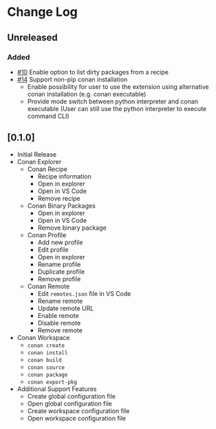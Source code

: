 # Change Log

## Unreleased

### Added
- [#10](https://github.com/afri-bit/vsconan/issues/10) Enable option to list dirty packages from a recipe
- [#14](https://github.com/afri-bit/vsconan/issues/14) Support non-pip conan installation  
  - Enable possibility for user to use the extension using alternative conan installation (e.g. conan executable)
  - Provide mode switch between python interpreter and conan executable (User can still use the python interpreter to execute command CLI)

## [0.1.0]
* Initial Release
* Conan Explorer
    * Conan Recipe
        * Recipe information
        * Open in explorer
        * Open in VS Code
        * Remove recipe
    * Conan Binary Packages
        * Open in explorer
        * Open in VS Code
        * Remove binary package
    * Conan Profile
        * Add new profile
        * Edit profile
        * Open in explorer
        * Rename profile
        * Duplicate profile
        * Remove profile
    * Conan Remote
        * Edit `remotes.json` file in VS Code
        * Rename remote
        * Update remote URL
        * Enable remote
        * Disable remote
        * Remove remote
* Conan Workspace
    * `conan create`
    * `conan install`
    * `conan build`
    * `conan source`
    * `conan package`
    * `conan export-pkg`
* Additional Support Features
    * Create global configuration file
    * Open global configuration file
    * Create workspace configuration file
    * Open workspace configuration file